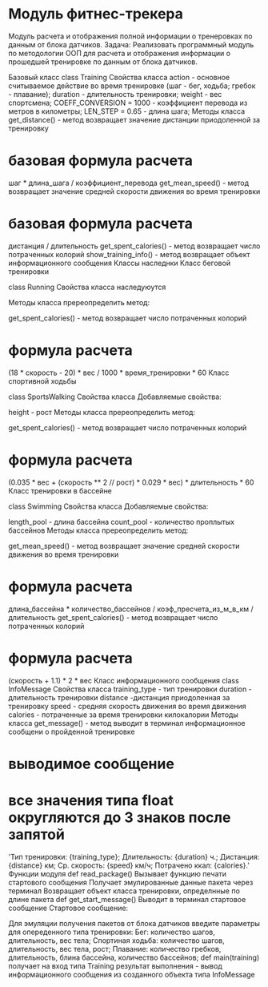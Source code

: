 # Модуль фитнес-трекера
Модуль расчета и отображения полной информации о тренеровках по данным от блока датчиков.
Задача:
Реализовать программный модуль по методологии ООП для расчета и отображения информации о прошедшей тренировке по данным от блока датчиков.

Базовый класс
class Training
Свойства класса
action - основное считываемое действие во время тренировке (шаг - бег, ходьба; гребок - плавание);
duration - длительность тренировки;
weight - вес спортсмена;
COEFF_CONVERSION = 1000 - коэффициент перевода из метров в километры;
LEN_STEP = 0.65 - длина шага;
Методы класса
get_distance() - метод возвращает значение дистанции приодоленной за тренировку
# базовая формула расчета
шаг * длина_шага / коэффициент_перевода
get_mean_speed() - метод возвращает значение средней скорости движения во время тренировки
# базовая формула расчета
дистанция / длительность
get_spent_calories() - метод возвращает число потраченных колорий
show_training_info() - метод возвращает объект информационного сообщения
Классы наследнки
Класс беговой тренировки

class Running
Свойства класса
наследуюутся

Методы класса
пререопределить метод:

get_spent_calories() - метод возвращает число потраченных колорий
# формула расчета
(18 * скорость - 20) * вес / 1000 * время_тренировки * 60
Класс спортивной ходьбы

class SportsWalking
Свойства класса
Добавляемые свойства:

height - рост
Методы класса
пререопределить метод:

get_spent_calories() - метод возвращает число потраченных колорий
# формула расчета
(0.035 * вес + (скорость ** 2 // рост) * 0.029 * вес) * длительность * 60
Класс тренировки в бассейне

class Swimming
Свойства класса
Добавляемые свойства:

length_pool - длина бассейна
count_pool - количество проплытых бассейнов
Методы класса
пререопределить метод:

get_mean_speed() - метод возвращает значение средней скорости движения во время тренировки
# формула расчета
длина_бассейна * количество_бассейнов / коэф_пресчета_из_м_в_км / длительность
get_spent_calories() - метод возвращает число потраченных колорий
# формула расчета
(скорость + 1.1) * 2 * вес
Класс информационного сообщения
class InfoMessage
Свойства класса
training_type - тип тренировки
duration - длительность тренировки
distance -дистанция приодоленная за тренировку
speed - средняя скорость движения во время движения
calories - потраченные за время тренировки килокалории
Методы класса
get_message() - метод выводит в терминал информационное сообщени о пройденной тренировке
# выводимое сообщение
# все значения типа float округляются до 3 знаков после запятой
'Тип тренировки: {training_type}; Длительность: {duration} ч.; Дистанция: {distance} км; Ср. скорость: {speed} км/ч; Потрачено ккал: {calories}.'
Функции модуля
def read_package()
Вызывает функцию печати стартового сообщения
Получает эмулированные данные пакета через терминал
Возвращает объект класса тренировки, определнные по длине пакета
def get_start_message()
Выводит в терминал стартовое сообщение
Стартовое сообщение:

Для эмуляции получения пакетов от блока датчиков
введите параметры для опереденного типа тренировки:
Бег: количество шагов, длительность, вес тела;
Спортиная ходьба: количество шагов, длительность, вес тела, рост;
Плавание: количество гребков, длительность, блина бассейна, количество бассейнов;
def main(training)
получает на вход типа Training
результат выполнения - вывод информационного сообщения из созданного объекта типа InfoMessage

